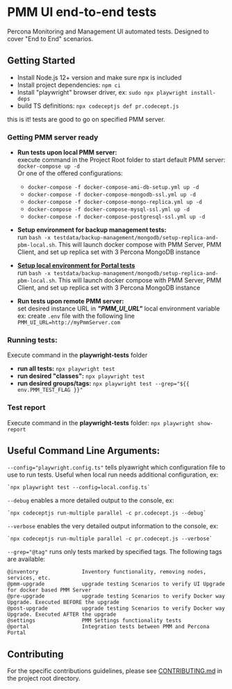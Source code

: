 # PMM UI end-to-end tests
Percona Monitoring and Management UI automated tests. Designed to cover "End to End" scenarios.


## Getting Started

* Install Node.js 12+ version and make sure npx is included
* Install project dependencies: `npm ci`
* Install "playwright" browser driver, ex: `sudo npx playwright install-deps`
* build TS definitions: `npx codeceptjs def pr.codecept.js`

this is it! tests are good to go on specified PMM server.


### Getting PMM server ready
* **Run tests upon local PMM server:**  
  execute command in the Project Root folder to start default PMM server: `docker-compose up -d`  
  Or one of the offered configurations:
    * `docker-compose -f docker-compose-ami-db-setup.yml up -d`
    * `docker-compose -f docker-compose-mongodb-ssl.yml up -d`
    * `docker-compose -f docker-compose-mongo-replica.yml up -d`
    * `docker-compose -f docker-compose-mysql-ssl.yml up -d`
    * `docker-compose -f docker-compose-postgresql-ssl.yml up -d`


* **Setup environment for backup management tests:**  
  run `bash -x testdata/backup-management/mongodb/setup-replica-and-pbm-local.sh`.
  This will launch docker compose with PMM Server, PMM Client, and set up replica set with 3 Percona MongoDB instance

* **[Setup local environment for Portal tests](./docs/setup-env-portal.md)**  
  run `bash -x testdata/backup-management/mongodb/setup-replica-and-pbm-local.sh`.
  This will launch docker compose with PMM Server, PMM Client, and set up replica set with 3 Percona MongoDB instance

* **Run tests upon remote PMM server:**  
  set desired instance URL in _**"PMM_UI_URL"**_ local environment variable    
  ex: create `.env` file with the following line `PMM_UI_URL=http://myPmmServer.com`

### Running tests:
Execute command in the **playwright-tests** folder
* **run all tests:** `npx playwright test`
* **run desired "classes":** `npx playwright test `
* **run desired groups/tags:** `npx playwright test --grep="${{ env.PMM_TEST_FLAG }}"`

### Test report
Execute command in the **playwright-tests** folder: `npx playwright show-report`


## **Useful Command Line Arguments:**
`--config="playwright.config.ts"` tells plyawright which configuration file to use to run tests. Useful when local run needs additional configuration, ex:

    `npx playwright test --config=local.config.ts`

`--debug`  enables a more detailed output to the console, ex:

    `npx codeceptjs run-multiple parallel -c pr.codecept.js --debug`

`--verbose`  enables the very detailed output information to the console, ex:

    `npx codeceptjs run-multiple parallel -c pr.codecept.js --verbose`

`--grep="@tag"` runs only tests marked by specified tags. The following tags are available:

    @inventory              Inventory functionality, removing nodes, services, etc.
    @pmm-upgrade	        upgrade testing Scenarios to verify UI Upgrade for docker based PMM Server
    @pre-upgrade	        upgrade testing Scenarios to verify Docker way Upgrade. Executed BEFORE the upgrade
    @post-upgrade	        upgrade testing Scenarios to verify Docker way Upgrade. Executed AFTER the upgrade
    @settings               PMM Settings functionality tests
    @portal                 Integration tests between PMM and Percona Portal


## Contributing

For the specific contributions guidelines, please see [CONTRIBUTING.md](CONTRIBUTING.md) in the project root directory. 

